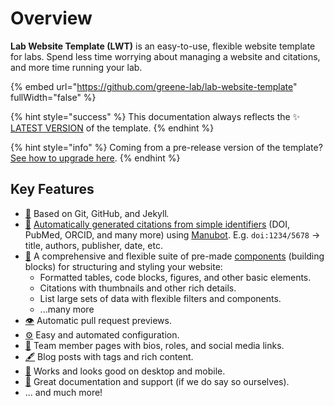 # Overview

**Lab Website Template (LWT)** is an easy-to-use, flexible website template for labs. Spend less time worrying about managing a website and citations, and more time running your lab.

{% embed url="https://github.com/greene-lab/lab-website-template" fullWidth="false" %}

{% hint style="success" %}
This documentation always reflects the ✨ [LATEST VERSION](https://github.com/greenelab/lab-website-template/blob/main/CITATION.cff) of the template.
{% endhint %}

{% hint style="info" %}
Coming from a pre-release version of the template? [See how to upgrade here](advanced/update-your-template.md).
{% endhint %}

## Key Features

* [🤖](https://emojipedia.org/robot/) Based on Git, GitHub, and Jekyl&#x6C;_._
* [📜](https://emojipedia.org/scroll/) [Automatically generated citations from simple identifiers](basics/citations.md) (DOI, PubMed, ORCID, and many more) using [Manubot](https://manubot.org/). E.g. `doi:1234/5678` -> title, authors, publisher, date, etc.
* [🧱](https://emojipedia.org/brick/) A comprehensive and flexible suite of pre-made [components](basics/components/) (building blocks) for structuring and styling your website:
  * Formatted tables, code blocks, figures, and other basic elements.
  * Citations with thumbnails and other rich details.
  * List large sets of data with flexible filters and components.
  * ...many more
* [👁️](https://emojipedia.org/eye/) Automatic pull request previews.
* [⚙️](https://emojipedia.org/gear/) Easy and automated configuration.
* [👥](https://emojipedia.org/busts-in-silhouette/) Team member pages with bios, roles, and social media links.
* [🖋️](https://emojipedia.org/fountain-pen/) Blog posts with tags and rich content.
* [📱](https://emojipedia.org/mobile-phone/) Works and looks good on desktop and mobile.
* [🤝](https://emojipedia.org/handshake/) Great documentation and support (if we do say so ourselves).
* ... and much more!
